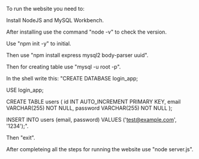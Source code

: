 To run the website you need to:

Install NodeJS and MySQL Workbench.

After installing use the command "node -v" to check the version.

Use "npm init -y" to initial.

Then use "npm install express mysql2 body-parser uuid".

Then for creating table use "mysql -u root -p".

In the shell write this: 
"CREATE DATABASE login_app;

USE login_app;

CREATE TABLE users (
  id INT AUTO_INCREMENT PRIMARY KEY,
  email VARCHAR(255) NOT NULL,
  password VARCHAR(255) NOT NULL
);

INSERT INTO users (email, password) VALUES ('test@example.com', '1234');".

Then "exit".

After completeing all the steps for running the website use "node server.js".
